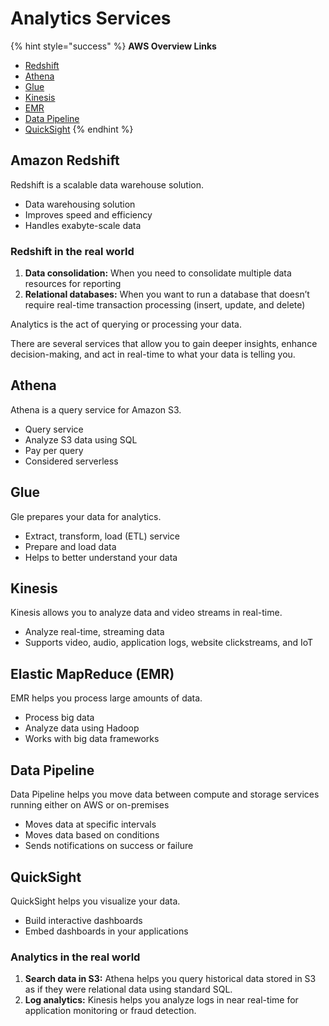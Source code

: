 # Analytics Services

{% hint style="success" %}
**AWS Overview Links**

* [Redshift](https://aws.amazon.com/redshift/)
* [Athena](https://aws.amazon.com/athena/)
* [Glue](https://aws.amazon.com/glue/)
* [Kinesis](https://aws.amazon.com/kinesis/)
* [EMR](https://aws.amazon.com/emr/)
* [Data Pipeline](https://aws.amazon.com/datapipeline/)
* [QuickSight](https://aws.amazon.com/quicksight/)
{% endhint %}

## Amazon Redshift

Redshift is a scalable data warehouse solution.

* Data warehousing solution
* Improves speed and efficiency
* Handles exabyte-scale data

### Redshift in the real world

1. **Data consolidation:** When you need to consolidate multiple data resources for reporting
2. **Relational databases:** When you want to run a database that doesn’t require real-time transaction processing (insert, update, and delete)

Analytics is the act of querying or processing your data.

There are several services that allow you to gain deeper insights, enhance decision-making, and act in real-time to what your data is telling you.

## Athena

Athena is a query service for Amazon S3.

* Query service
* Analyze S3 data using SQL
* Pay per query
* Considered serverless

## Glue

Gle prepares your data for analytics.

* Extract, transform, load (ETL) service
* Prepare and load data
* Helps to better understand your data

## Kinesis

Kinesis allows you to analyze data and video streams in real-time.

* Analyze real-time, streaming data
* Supports video, audio, application logs, website clickstreams, and IoT

## Elastic MapReduce (EMR)

EMR helps you process large amounts of data.

* Process big data
* Analyze data using Hadoop
* Works with big data frameworks

## Data Pipeline

Data Pipeline helps you move data between compute and storage services running either on AWS or on-premises

* Moves data at specific intervals
* Moves data based on conditions
* Sends notifications on success or failure

## QuickSight

QuickSight helps you visualize your data.

* Build interactive dashboards
* Embed dashboards in your applications

### Analytics in the real world

1. **Search data in S3:** Athena helps you query historical data stored in S3 as if they were relational data using standard SQL.
2. **Log analytics:** Kinesis helps you analyze logs in near real-time for application monitoring or fraud detection.
